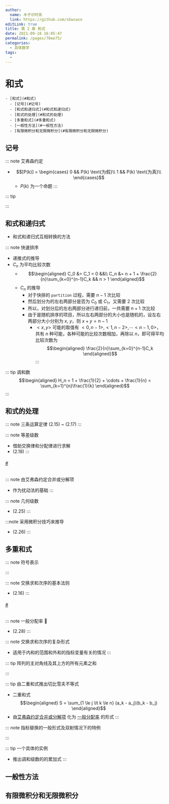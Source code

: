 ```yaml
---
author: 
  name: 木子识时务
  link: https://github.com/sbwcwso
editLink: true
title: 第 2 章 和式
date: 2021-09-18 16:05:47
permalink: /pages/78ee75/
categories: 
  - 具体数学
tags: 
  - 
---
```


# 和式

```markmap
- [和式](#和式)
  - [记号](#记号)
  - [和式和递归式](#和式和递归式)
  - [和式的处理](#和式的处理)
  - [多重和式](#多重和式)
  - [一般性方法](#一般性方法)
  - [有限微积分和无限微积分](#有限微积分和无限微积分)
```

## 记号

::: note 艾弗森约定
* $$[P(k)] = \begin{cases}
  0 && P(k) \text{为假}\\
  1 && P(k) \text{为真}\\
\end{cases}$$
  * $P(k)$ 为一个命题
:::

::: tip

:::



## 和式和递归式

* 和式和递归式互相转换的方法

::: note 快速排序
* 递推式的推导
* $C_n$ 为平均比较次数
  * $$\begin{aligned}
    C_0 &= C_1 = 0 &&\\
    C_n &= n + 1 + \frac{2}{n}\sum_{k=0}^{n-1}C_k && n > 1
  \end{aligned}$$
  * $C_n$ 的推导
    * 对于快排的 `partition` 过程，需要 $n-1$ 次比较
    * 然后划分为的左右两部分是否为 $C_0$ 或 $C_1$，又需要 $2$ 次比较
    * 所以，对划分后的左右两部分进行递归前，一共需要 $n + 1$ 次比较
    * 由于是随机排序的项目，所以左右两部分的大小也是随机的，设左右两部分大小分别为 $x$, $y$，则 $x + y = n - 1$
      * $<x, y>$ 可能的取值有 $<0, n-1>, <1, n-2>, \cdots <n-1, 0>$，共有 $n$ 种可能，各种可能的比较次数相加，再除以 $n$，即可得平均比较次数为
      $$\begin{aligned}
        \frac{2}{n}\sum_{k=0}^{n-1}C_k
      \end{aligned}$$
:::

::: tip 调和数
$$\begin{aligned}
  H_n = 1 + \frac{1}{2} + \cdots + \frac{1}{n} = \sum_{k=1}^{n}\frac{1}{k}
\end{aligned}$$
:::

## 和式的处理

::: note 三条运算定律
(2.15) ~ (2.17)
:::

::: note 等差级数
* 借助交换律和分配律进行求解
* (2.18)
:::

<h6 id='艾弗森约定合并或分解项' class='anchor-user-defined'>
<a href='#艾弗森约定合并或分解项' class='header-anchor'>#</a>
</h6>

::: note 由艾弗森约定合并或分解项
* 作为扰动法的基础
:::

::: note 几何级数
* (2.25)
:::

:::note 采用微积分技巧来推导
* (2.26)
:::

## 多重和式

::: note 符号表示

:::

::: note 交换求和次序的基本法则
* (2.16)
:::


<h6 id='一般分配率)' class='anchor-user-defined'>
<a href='#一般分配率)' class='header-anchor'>#</a>
</h6>

::: note 一般分配率  🌟
* (2.28)
:::

::: note 交换求和次序的复杂形式
* 适用于内和的范围和外和的指标变量有关的情况
:::

::: tip 阵列的主对角线及其上方的所有元素之和

:::

::: tip 由二重和式推出切比雪夫不等式
* 二重和式
  $$\begin{aligned}
    S = \sum_{1 \le j \lt k \le n} (a_k - a_j)(b_k - b_j)
  \end{aligned}$$
* 由[艾弗森约定合并或分解项](#艾弗森约定合并或分解项) 化为 [一般分配率](#一般分配率) 的形式
:::

::: note 指标替换的一般形式及双射情况下的特例

:::

::: tip 一个具体的实例
* 推出调和级数的的累加式
:::

## 一般性方法

## 有限微积分和无限微积分
